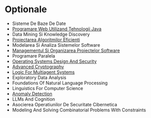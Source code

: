 # Optionale

- Sisteme De Baze De Date
- [Programare Web Utilizand Tehnologii Java](https://github.com/FMI-Materials/FMI-Master-BDTS-Materials/tree/main/Year%20I/Semester%20I/Programare%20Web%20Utilizand%20Tehnologii%20Java)
- Data Mining Si Knowledge Discovery
- [Proiectarea Algoritmilor Eficienti](https://github.com/FMI-Materials/FMI-Master-IS-Materials/tree/main/Year%20I/Semester%20I/Proiectarea%20Algoritmilor%20Eficienti)
- Modelarea Si Analiza Sistemelor Software
- [Managementul Si Organizarea Proiectelor Software](https://github.com/FMI-Materials/FMI-Master-IS-Materials/tree/main/Year%20I/Semester%20I/Managementul%20Si%20Organizarea%20Proiectelor%20Software)
- Programare Paralela
- [Operating Systems Design And Security](https://github.com/FMI-Materials/FMI-Master-SAL-Materials/tree/main/Year%20I/Semester%20I/Operating%20Systems%20Design%20And%20Security)
- [Advanced Cryptography](https://github.com/FMI-Materials/FMI-Master-SAL-Materials/tree/main/Year%20I/Semester%20I/Advanced%20Cryptography)
- [Logic For Multiagent Systems](https://github.com/FMI-Materials/FMI-Master-SAL-Materials/tree/main/Year%20I/Semester%20I/Logic%20For%20Multiagent%20Systems)
- Exploratory Data Analysis
- Foundations Of Natural Language Processing
- Linguistics For Computer Science
- [Anomaly Detection](https://numeric.cs.unibuc.ro/ad.html)
- LLMs And Cognition
- Asocierea Operatiunilor De Securitate Cibernetica
- Modeling And Solving Combinatorial Problems With Constraints
